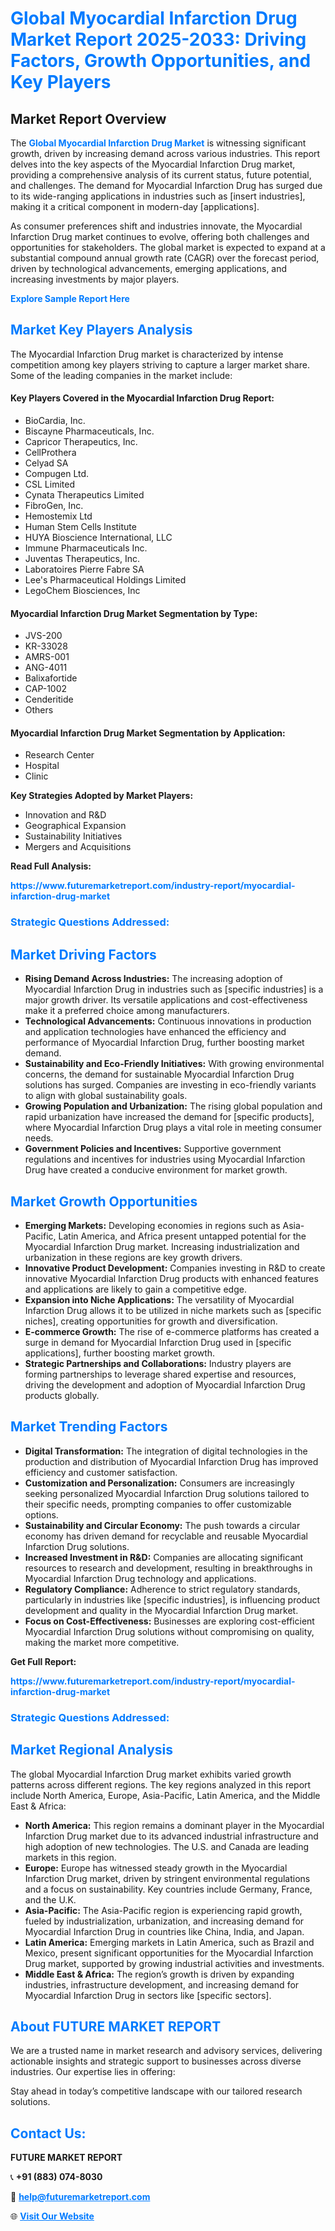 <h1 style="color: #007BFF;">Global Myocardial Infarction Drug Market Report 2025-2033: Driving Factors, Growth Opportunities, and Key Players</h1>

<section id="overview">
<h2>Market Report Overview</h2>
<p>The <a href="https://www.futuremarketreport.com/industry-report/myocardial-infarction-drug-market" style="color: #007BFF; text-decoration: none;"><strong>Global Myocardial Infarction Drug Market</strong></a> is witnessing significant growth, driven by increasing demand across various industries. This report delves into the key aspects of the Myocardial Infarction Drug market, providing a comprehensive analysis of its current status, future potential, and challenges. The demand for Myocardial Infarction Drug has surged due to its wide-ranging applications in industries such as [insert industries], making it a critical component in modern-day [applications].</p>
<p>As consumer preferences shift and industries innovate, the Myocardial Infarction Drug market continues to evolve, offering both challenges and opportunities for stakeholders. The global market is expected to expand at a substantial compound annual growth rate (CAGR) over the forecast period, driven by technological advancements, emerging applications, and increasing investments by major players.</p>
</section>

<section id="overview">
<p><a href="https://www.futuremarketreport.com/request-sample/reportId=53845" style="color: #007BFF; text-decoration: none;"><strong>Explore Sample Report Here</strong></a></p>
</section>

<section id="key-players">
<h2 style="color: #007BFF;">Market Key Players Analysis</h2>
<p>The Myocardial Infarction Drug market is characterized by intense competition among key players striving to capture a larger market share. Some of the leading companies in the market include:</p>
<h4>Key Players Covered in the Myocardial Infarction Drug Report:</h4>
<ul><li>BioCardia, Inc.</li><li>Biscayne Pharmaceuticals, Inc.</li><li>Capricor Therapeutics, Inc.</li><li>CellProthera</li><li>Celyad SA</li><li>Compugen Ltd.</li><li>CSL Limited</li><li>Cynata Therapeutics Limited</li><li>FibroGen, Inc.</li><li>Hemostemix Ltd</li><li>Human Stem Cells Institute</li><li>HUYA Bioscience International, LLC</li><li>Immune Pharmaceuticals Inc.</li><li>Juventas Therapeutics, Inc.</li><li>Laboratoires Pierre Fabre SA</li><li>Lee&#039;s Pharmaceutical Holdings Limited</li><li>LegoChem Biosciences, Inc</li></ul>
<h4>Myocardial Infarction Drug Market Segmentation by Type:</h4>
<ul><li>JVS-200</li><li>KR-33028</li><li>AMRS-001</li><li>ANG-4011</li><li>Balixafortide</li><li>CAP-1002</li><li>Cenderitide</li><li>Others</li></ul>

<h4>Myocardial Infarction Drug Market Segmentation by Application:</h4>
<ul><li>Research Center</li><li>Hospital</li><li>Clinic</li></ul>
<p><strong>Key Strategies Adopted by Market Players:</strong></p>
<ul>
<li>Innovation and R&D</li>
<li>Geographical Expansion</li>
<li>Sustainability Initiatives</li>
<li>Mergers and Acquisitions</li>
</ul>
</section>

<section>
<p><strong>Read Full Analysis: </strong></p><a href="https://www.futuremarketreport.com/industry-report/myocardial-infarction-drug-market" style="color: #007BFF; text-decoration: none;"><strong>https://www.futuremarketreport.com/industry-report/myocardial-infarction-drug-market</strong></a>
<h3 style="color: #007BFF;">Strategic Questions Addressed:</h3>
</section>

<section id="driving-factors">
<h2 style="color: #007BFF;">Market Driving Factors</h2>
<ul>
<li><strong>Rising Demand Across Industries:</strong> The increasing adoption of Myocardial Infarction Drug in industries such as [specific industries] is a major growth driver. Its versatile applications and cost-effectiveness make it a preferred choice among manufacturers.</li>
<li><strong>Technological Advancements:</strong> Continuous innovations in production and application technologies have enhanced the efficiency and performance of Myocardial Infarction Drug, further boosting market demand.</li>
<li><strong>Sustainability and Eco-Friendly Initiatives:</strong> With growing environmental concerns, the demand for sustainable Myocardial Infarction Drug solutions has surged. Companies are investing in eco-friendly variants to align with global sustainability goals.</li>
<li><strong>Growing Population and Urbanization:</strong> The rising global population and rapid urbanization have increased the demand for [specific products], where Myocardial Infarction Drug plays a vital role in meeting consumer needs.</li>
<li><strong>Government Policies and Incentives:</strong> Supportive government regulations and incentives for industries using Myocardial Infarction Drug have created a conducive environment for market growth.</li>
</ul>
</section>

<section id="growth-opportunities">
<h2 style="color: #007BFF;">Market Growth Opportunities</h2>
<ul>
<li><strong>Emerging Markets:</strong> Developing economies in regions such as Asia-Pacific, Latin America, and Africa present untapped potential for the Myocardial Infarction Drug market. Increasing industrialization and urbanization in these regions are key growth drivers.</li>
<li><strong>Innovative Product Development:</strong> Companies investing in R&D to create innovative Myocardial Infarction Drug products with enhanced features and applications are likely to gain a competitive edge.</li>
<li><strong>Expansion into Niche Applications:</strong> The versatility of Myocardial Infarction Drug allows it to be utilized in niche markets such as [specific niches], creating opportunities for growth and diversification.</li>
<li><strong>E-commerce Growth:</strong> The rise of e-commerce platforms has created a surge in demand for Myocardial Infarction Drug used in [specific applications], further boosting market growth.</li>
<li><strong>Strategic Partnerships and Collaborations:</strong> Industry players are forming partnerships to leverage shared expertise and resources, driving the development and adoption of Myocardial Infarction Drug products globally.</li>
</ul>
</section>

<section id="trending-factors">
<h2 style="color: #007BFF;">Market Trending Factors</h2>
<ul>
<li><strong>Digital Transformation:</strong> The integration of digital technologies in the production and distribution of Myocardial Infarction Drug has improved efficiency and customer satisfaction.</li>
<li><strong>Customization and Personalization:</strong> Consumers are increasingly seeking personalized Myocardial Infarction Drug solutions tailored to their specific needs, prompting companies to offer customizable options.</li>
<li><strong>Sustainability and Circular Economy:</strong> The push towards a circular economy has driven demand for recyclable and reusable Myocardial Infarction Drug solutions.</li>
<li><strong>Increased Investment in R&D:</strong> Companies are allocating significant resources to research and development, resulting in breakthroughs in Myocardial Infarction Drug technology and applications.</li>
<li><strong>Regulatory Compliance:</strong> Adherence to strict regulatory standards, particularly in industries like [specific industries], is influencing product development and quality in the Myocardial Infarction Drug market.</li>
<li><strong>Focus on Cost-Effectiveness:</strong> Businesses are exploring cost-efficient Myocardial Infarction Drug solutions without compromising on quality, making the market more competitive.</li>
</ul>
</section>

<section>
<p><strong>Get Full Report: </strong></p><a href="https://www.futuremarketreport.com/industry-report/myocardial-infarction-drug-market" style="color: #007BFF; text-decoration: none;"><strong>https://www.futuremarketreport.com/industry-report/myocardial-infarction-drug-market</strong></a>
<h3 style="color: #007BFF;">Strategic Questions Addressed:</h3>
</section>


<section id="regional-analysis">
<h2 style="color: #007BFF;">Market Regional Analysis</h2>
<p>The global Myocardial Infarction Drug market exhibits varied growth patterns across different regions. The key regions analyzed in this report include North America, Europe, Asia-Pacific, Latin America, and the Middle East & Africa:</p>
<ul>
<li><strong>North America:</strong> This region remains a dominant player in the Myocardial Infarction Drug market due to its advanced industrial infrastructure and high adoption of new technologies. The U.S. and Canada are leading markets in this region.</li>
<li><strong>Europe:</strong> Europe has witnessed steady growth in the Myocardial Infarction Drug market, driven by stringent environmental regulations and a focus on sustainability. Key countries include Germany, France, and the U.K.</li>
<li><strong>Asia-Pacific:</strong> The Asia-Pacific region is experiencing rapid growth, fueled by industrialization, urbanization, and increasing demand for Myocardial Infarction Drug in countries like China, India, and Japan.</li>
<li><strong>Latin America:</strong> Emerging markets in Latin America, such as Brazil and Mexico, present significant opportunities for the Myocardial Infarction Drug market, supported by growing industrial activities and investments.</li>
<li><strong>Middle East & Africa:</strong> The region’s growth is driven by expanding industries, infrastructure development, and increasing demand for Myocardial Infarction Drug in sectors like [specific sectors].</li>
</ul>
</section>

<footer>
<h2 style="color: #007BFF;">About FUTURE MARKET REPORT</h2>
<p>We are a trusted name in market research and advisory services, delivering actionable insights and strategic support to businesses across diverse industries. Our expertise lies in offering:</p>

<p>Stay ahead in today’s competitive landscape with our tailored research solutions.</p>

<h2 style="color: #007BFF;">Contact Us:</h2>
<p><strong>FUTURE MARKET REPORT</strong></p>
<p>📞 <strong>+91 (883) 074-8030</strong></p>
<p>📧 <strong><a href="mailto:help@futuremarketreport.com" style="color: #007BFF;">help@futuremarketreport.com</a></strong></p>
<p>🌐 <strong><a href="https://www.futuremarketreport.com/" style="color: #007BFF;">Visit Our Website</a></strong></p>
</footer>